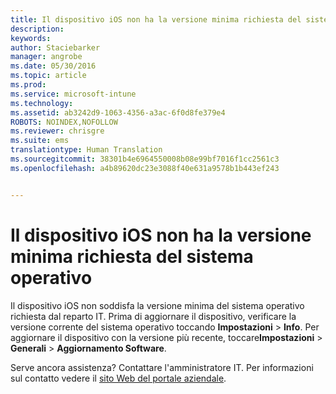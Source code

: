 ```yaml
---
title: Il dispositivo iOS non ha la versione minima richiesta del sistema operativo | Microsoft Intune
description: 
keywords: 
author: Staciebarker
manager: angrobe
ms.date: 05/30/2016
ms.topic: article
ms.prod: 
ms.service: microsoft-intune
ms.technology: 
ms.assetid: ab3242d9-1063-4356-a3ac-6f0d8fe379e4
ROBOTS: NOINDEX,NOFOLLOW
ms.reviewer: chrisgre
ms.suite: ems
translationtype: Human Translation
ms.sourcegitcommit: 38301b4e6964550008b08e99bf7016f1cc2561c3
ms.openlocfilehash: a4b89620dc23e3088f40e631a9578b1b443ef243


---
```



# Il dispositivo iOS non ha la versione minima richiesta del sistema operativo

Il dispositivo iOS non soddisfa la versione minima del sistema operativo richiesta dal reparto IT.  Prima di aggiornare il dispositivo, verificare la versione corrente del sistema operativo toccando **Impostazioni** &gt; **Info**. Per aggiornare il dispositivo con la versione più recente, toccare**Impostazioni** &gt; **Generali** &gt; **Aggiornamento Software**.

Serve ancora assistenza? Contattare l'amministratore IT. Per informazioni sul contatto vedere il [sito Web del portale aziendale](http://portal.manage.microsoft.com).





<!--HONumber=Aug16_HO5-->


